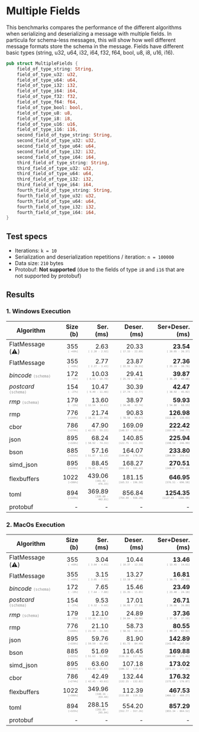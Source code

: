 # Multiple Fields

This benchmarks compares the performance of the different algorithms when serializing and deserializing a message with multiple fields. In particula for schema-less messages, this will show how well different message formats store the schema in the message.
Fields have different basic types (string, u32, u64, i32, i64, f32, f64, bool, u8, i8, u16, i16).

```rust
pub struct MultipleFields {
    field_of_type_string: String,
    field_of_type_u32: u32,
    field_of_type_u64: u64,
    field_of_type_i32: i32,
    field_of_type_i64: i64,
    field_of_type_f32: f32,
    field_of_type_f64: f64,
    field_of_type_bool: bool,
    field_of_type_u8: u8,
    field_of_type_i8: i8,
    field_of_type_u16: u16,
    field_of_type_i16: i16,
    second_field_of_type_string: String,
    second_field_of_type_u32: u32,
    second_field_of_type_u64: u64,
    second_field_of_type_i32: i32,
    second_field_of_type_i64: i64,
    third_field_of_type_string: String,
    third_field_of_type_u32: u32,
    third_field_of_type_u64: u64,
    third_field_of_type_i32: i32,
    third_field_of_type_i64: i64,
    fourth_field_of_type_string: String,
    fourth_field_of_type_u32: u32,
    fourth_field_of_type_u64: u64,
    fourth_field_of_type_i32: i32,
    fourth_field_of_type_i64: i64,
}
```

## Test specs

* Iterations: `k = 10`
* Serialization and deserialization repetitions / iteration: `n = 100000`
* Data size: `210` bytes
* Protobuf: **Not supported** (due to the fields of type `i8` and `i16` that are not supported by protobuf)


## Results

### 1. Windows Execution

| Algorithm | Size (b) | Ser. (ms) | Deser. (ms) | Ser+Deser.(ms) |
| ------ | -------: | ----------------------: | ------------------------: | --------------: |
| FlatMessage (&#9888;&#65039;) | 355 <span style="font-family:monospace; opacity:0.5; font-size:0.5em"><br>[ +69%]</span> |   2.63 <span style="font-family:monospace; opacity:0.5; font-size:0.5em"><br>[  2.20 -   2.92]</span> |  20.33 <span style="font-family:monospace; opacity:0.5; font-size:0.5em"><br>[ 17.33 -  22.89]</span> | **23.54** <span style="font-family:monospace; opacity:0.5; font-size:0.5em"><br>[ 20.05 -  26.37]</span> |
| FlatMessage | 355 <span style="font-family:monospace; opacity:0.5; font-size:0.5em"><br>[ +69%]</span> |   2.77 <span style="font-family:monospace; opacity:0.5; font-size:0.5em"><br>[  2.27 -   3.43]</span> |  23.87 <span style="font-family:monospace; opacity:0.5; font-size:0.5em"><br>[ 22.55 -  26.51]</span> | **27.36** <span style="font-family:monospace; opacity:0.5; font-size:0.5em"><br>[ 25.19 -  30.78]</span> |
| *bincode* <span style="font-family:monospace; opacity:0.5; font-size:0.75em">(schema)</span>| 172 <span style="font-family:monospace; opacity:0.5; font-size:0.5em"><br>[ -19%]</span> |  10.03 <span style="font-family:monospace; opacity:0.5; font-size:0.5em"><br>[  8.53 -  10.70]</span> |  29.41 <span style="font-family:monospace; opacity:0.5; font-size:0.5em"><br>[ 25.72 -  31.81]</span> | **39.87** <span style="font-family:monospace; opacity:0.5; font-size:0.5em"><br>[ 35.29 -  44.48]</span> |
| *postcard* <span style="font-family:monospace; opacity:0.5; font-size:0.75em">(schema)</span>| 154 <span style="font-family:monospace; opacity:0.5; font-size:0.5em"><br>[ -27%]</span> |  10.47 <span style="font-family:monospace; opacity:0.5; font-size:0.5em"><br>[  9.49 -  11.46]</span> |  30.39 <span style="font-family:monospace; opacity:0.5; font-size:0.5em"><br>[ 27.74 -  32.77]</span> | **42.47** <span style="font-family:monospace; opacity:0.5; font-size:0.5em"><br>[ 38.92 -  45.02]</span> |
| *rmp* <span style="font-family:monospace; opacity:0.5; font-size:0.75em">(schema)</span>| 179 <span style="font-family:monospace; opacity:0.5; font-size:0.5em"><br>[ -15%]</span> |  13.60 <span style="font-family:monospace; opacity:0.5; font-size:0.5em"><br>[ 12.54 -  14.61]</span> |  38.97 <span style="font-family:monospace; opacity:0.5; font-size:0.5em"><br>[ 34.48 -  42.74]</span> | **59.93** <span style="font-family:monospace; opacity:0.5; font-size:0.5em"><br>[ 54.80 -  68.55]</span> |
| rmp | 776 <span style="font-family:monospace; opacity:0.5; font-size:0.5em"><br>[+269%]</span> |  21.74 <span style="font-family:monospace; opacity:0.5; font-size:0.5em"><br>[ 18.31 -  22.99]</span> |  90.83 <span style="font-family:monospace; opacity:0.5; font-size:0.5em"><br>[ 78.58 -  99.07]</span> | **126.98** <span style="font-family:monospace; opacity:0.5; font-size:0.5em"><br>[112.18 - 138.83]</span> |
| cbor | 786 <span style="font-family:monospace; opacity:0.5; font-size:0.5em"><br>[+274%]</span> |  47.90 <span style="font-family:monospace; opacity:0.5; font-size:0.5em"><br>[ 42.23 -  55.22]</span> | 169.09 <span style="font-family:monospace; opacity:0.5; font-size:0.5em"><br>[148.57 - 182.64]</span> | **222.42** <span style="font-family:monospace; opacity:0.5; font-size:0.5em"><br>[192.96 - 240.77]</span> |
| json | 895 <span style="font-family:monospace; opacity:0.5; font-size:0.5em"><br>[+326%]</span> |  68.24 <span style="font-family:monospace; opacity:0.5; font-size:0.5em"><br>[ 58.92 -  74.31]</span> | 140.85 <span style="font-family:monospace; opacity:0.5; font-size:0.5em"><br>[122.75 - 151.39]</span> | **225.94** <span style="font-family:monospace; opacity:0.5; font-size:0.5em"><br>[198.50 - 246.99]</span> |
| bson | 885 <span style="font-family:monospace; opacity:0.5; font-size:0.5em"><br>[+321%]</span> |  57.16 <span style="font-family:monospace; opacity:0.5; font-size:0.5em"><br>[ 51.87 -  62.13]</span> | 164.07 <span style="font-family:monospace; opacity:0.5; font-size:0.5em"><br>[144.80 - 178.24]</span> | **233.80** <span style="font-family:monospace; opacity:0.5; font-size:0.5em"><br>[204.84 - 259.61]</span> |
| simd_json | 895 <span style="font-family:monospace; opacity:0.5; font-size:0.5em"><br>[+326%]</span> |  88.45 <span style="font-family:monospace; opacity:0.5; font-size:0.5em"><br>[ 76.05 -  99.23]</span> | 168.27 <span style="font-family:monospace; opacity:0.5; font-size:0.5em"><br>[151.13 - 181.42]</span> | **270.51** <span style="font-family:monospace; opacity:0.5; font-size:0.5em"><br>[248.37 - 295.02]</span> |
| flexbuffers | 1022 <span style="font-family:monospace; opacity:0.5; font-size:0.5em"><br>[+386%]</span> | 439.06 <span style="font-family:monospace; opacity:0.5; font-size:0.5em"><br>[381.02 - 476.33]</span> | 181.15 <span style="font-family:monospace; opacity:0.5; font-size:0.5em"><br>[165.53 - 196.50]</span> | **646.95** <span style="font-family:monospace; opacity:0.5; font-size:0.5em"><br>[576.51 - 696.58]</span> |
| toml | 894 <span style="font-family:monospace; opacity:0.5; font-size:0.5em"><br>[+325%]</span> | 369.89 <span style="font-family:monospace; opacity:0.5; font-size:0.5em"><br>[335.68 - 402.81]</span> | 856.84 <span style="font-family:monospace; opacity:0.5; font-size:0.5em"><br>[754.40 - 938.28]</span> | **1254.35** <span style="font-family:monospace; opacity:0.5; font-size:0.5em"><br>[1127.43 - 1386.98]</span> |
| protobuf | - | - | - | - |


### 2. MacOs Execution

| Algorithm | Size (b) | Ser. (ms) | Deser. (ms) | Ser+Deser.(ms) |
| ------ | -------: | ----------------------: | ------------------------: | --------------: |
| FlatMessage (&#9888;&#65039;) | 355 <span style="font-family:monospace; opacity:0.5; font-size:0.5em"><br>[ +69%]</span> |   3.04 <span style="font-family:monospace; opacity:0.5; font-size:0.5em"><br>[  3.04 -   4.01]</span> |  10.44 <span style="font-family:monospace; opacity:0.5; font-size:0.5em"><br>[ 10.37 -  12.33]</span> | **13.46** <span style="font-family:monospace; opacity:0.5; font-size:0.5em"><br>[ 13.45 -  14.61]</span> |
| FlatMessage | 355 <span style="font-family:monospace; opacity:0.5; font-size:0.5em"><br>[ +69%]</span> |   3.15 <span style="font-family:monospace; opacity:0.5; font-size:0.5em"><br>[  3.05 -   7.92]</span> |  13.27 <span style="font-family:monospace; opacity:0.5; font-size:0.5em"><br>[ 13.18 -  17.01]</span> | **16.81** <span style="font-family:monospace; opacity:0.5; font-size:0.5em"><br>[ 16.75 -  20.53]</span> |
| *bincode* <span style="font-family:monospace; opacity:0.5; font-size:0.75em">(schema)</span>| 172 <span style="font-family:monospace; opacity:0.5; font-size:0.5em"><br>[ -19%]</span> |   7.65 <span style="font-family:monospace; opacity:0.5; font-size:0.5em"><br>[  7.64 -   7.88]</span> |  15.46 <span style="font-family:monospace; opacity:0.5; font-size:0.5em"><br>[ 15.35 -  15.85]</span> | **23.49** <span style="font-family:monospace; opacity:0.5; font-size:0.5em"><br>[ 23.40 -  24.18]</span> |
| *postcard* <span style="font-family:monospace; opacity:0.5; font-size:0.75em">(schema)</span>| 154 <span style="font-family:monospace; opacity:0.5; font-size:0.5em"><br>[ -27%]</span> |   9.53 <span style="font-family:monospace; opacity:0.5; font-size:0.5em"><br>[  9.52 -   9.60]</span> |  17.01 <span style="font-family:monospace; opacity:0.5; font-size:0.5em"><br>[ 16.93 -  17.19]</span> | **26.71** <span style="font-family:monospace; opacity:0.5; font-size:0.5em"><br>[ 26.66 -  26.80]</span> |
| *rmp* <span style="font-family:monospace; opacity:0.5; font-size:0.75em">(schema)</span>| 179 <span style="font-family:monospace; opacity:0.5; font-size:0.5em"><br>[ -15%]</span> |  12.10 <span style="font-family:monospace; opacity:0.5; font-size:0.5em"><br>[ 12.10 -  12.32]</span> |  24.89 <span style="font-family:monospace; opacity:0.5; font-size:0.5em"><br>[ 24.84 -  24.98]</span> | **37.36** <span style="font-family:monospace; opacity:0.5; font-size:0.5em"><br>[ 37.26 -  37.59]</span> |
| rmp | 776 <span style="font-family:monospace; opacity:0.5; font-size:0.5em"><br>[+269%]</span> |  21.10 <span style="font-family:monospace; opacity:0.5; font-size:0.5em"><br>[ 21.10 -  21.50]</span> |  58.73 <span style="font-family:monospace; opacity:0.5; font-size:0.5em"><br>[ 58.55 -  60.41]</span> | **80.55** <span style="font-family:monospace; opacity:0.5; font-size:0.5em"><br>[ 80.29 -  82.82]</span> |
| json | 895 <span style="font-family:monospace; opacity:0.5; font-size:0.5em"><br>[+326%]</span> |  59.76 <span style="font-family:monospace; opacity:0.5; font-size:0.5em"><br>[ 59.59 -  61.49]</span> |  81.90 <span style="font-family:monospace; opacity:0.5; font-size:0.5em"><br>[ 81.72 -  84.49]</span> | **142.89** <span style="font-family:monospace; opacity:0.5; font-size:0.5em"><br>[142.56 - 147.54]</span> |
| bson | 885 <span style="font-family:monospace; opacity:0.5; font-size:0.5em"><br>[+321%]</span> |  51.69 <span style="font-family:monospace; opacity:0.5; font-size:0.5em"><br>[ 51.63 -  52.08]</span> | 116.45 <span style="font-family:monospace; opacity:0.5; font-size:0.5em"><br>[116.16 - 117.56]</span> | **169.88** <span style="font-family:monospace; opacity:0.5; font-size:0.5em"><br>[169.48 - 172.46]</span> |
| simd_json | 895 <span style="font-family:monospace; opacity:0.5; font-size:0.5em"><br>[+326%]</span> |  63.60 <span style="font-family:monospace; opacity:0.5; font-size:0.5em"><br>[ 63.40 -  65.63]</span> | 107.18 <span style="font-family:monospace; opacity:0.5; font-size:0.5em"><br>[106.12 - 110.47]</span> | **173.02** <span style="font-family:monospace; opacity:0.5; font-size:0.5em"><br>[171.21 - 177.92]</span> |
| cbor | 786 <span style="font-family:monospace; opacity:0.5; font-size:0.5em"><br>[+274%]</span> |  42.49 <span style="font-family:monospace; opacity:0.5; font-size:0.5em"><br>[ 42.45 -  43.61]</span> | 132.44 <span style="font-family:monospace; opacity:0.5; font-size:0.5em"><br>[132.25 - 132.82]</span> | **176.32** <span style="font-family:monospace; opacity:0.5; font-size:0.5em"><br>[175.69 - 176.87]</span> |
| flexbuffers | 1022 <span style="font-family:monospace; opacity:0.5; font-size:0.5em"><br>[+386%]</span> | 349.96 <span style="font-family:monospace; opacity:0.5; font-size:0.5em"><br>[348.16 - 359.48]</span> | 112.39 <span style="font-family:monospace; opacity:0.5; font-size:0.5em"><br>[111.88 - 119.31]</span> | **467.53** <span style="font-family:monospace; opacity:0.5; font-size:0.5em"><br>[466.12 - 480.27]</span> |
| toml | 894 <span style="font-family:monospace; opacity:0.5; font-size:0.5em"><br>[+325%]</span> | 288.15 <span style="font-family:monospace; opacity:0.5; font-size:0.5em"><br>[283.89 - 295.04]</span> | 554.20 <span style="font-family:monospace; opacity:0.5; font-size:0.5em"><br>[552.77 - 557.26]</span> | **857.29** <span style="font-family:monospace; opacity:0.5; font-size:0.5em"><br>[855.34 - 864.52]</span> |
| protobuf | - | - | - | - |

